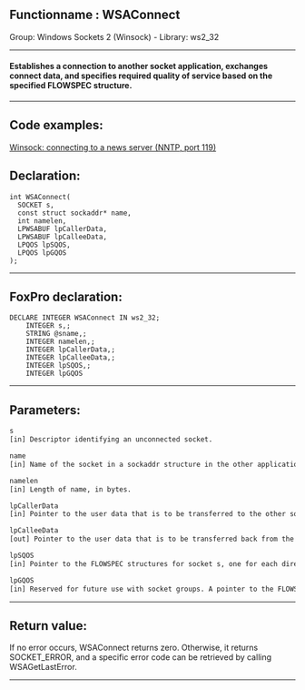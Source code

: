 <link rel="stylesheet" type="text/css" href="../../css/win32api.css">  
<link rel="stylesheet" href="https://cdnjs.cloudflare.com/ajax/libs/font-awesome/4.7.0/css/font-awesome.min.css">

## Functionname : WSAConnect
Group: Windows Sockets 2 (Winsock) - Library: ws2_32    
***  


#### Establishes a connection to another socket application, exchanges connect data, and specifies required quality of service based on the specified FLOWSPEC structure.

***  


## Code examples:
[Winsock: connecting to a news server (NNTP, port 119)](../../samples/sample_389.md)  

## Declaration:
```foxpro  
int WSAConnect(
  SOCKET s,
  const struct sockaddr* name,
  int namelen,
  LPWSABUF lpCallerData,
  LPWSABUF lpCalleeData,
  LPQOS lpSQOS,
  LPQOS lpGQOS
);  
```  
***  


## FoxPro declaration:
```foxpro  
DECLARE INTEGER WSAConnect IN ws2_32;
	INTEGER s,;
	STRING @sname,;
	INTEGER namelen,;
	INTEGER lpCallerData,;
	INTEGER lpCalleeData,;
	INTEGER lpSQOS,;
	INTEGER lpGQOS  
```  
***  


## Parameters:
```txt  
s
[in] Descriptor identifying an unconnected socket.

name
[in] Name of the socket in a sockaddr structure in the other application to which to connect.

namelen
[in] Length of name, in bytes.

lpCallerData
[in] Pointer to the user data that is to be transferred to the other socket during connection establishment. See Remarks.

lpCalleeData
[out] Pointer to the user data that is to be transferred back from the other socket during connection establishment. See Remarks.

lpSQOS
[in] Pointer to the FLOWSPEC structures for socket s, one for each direction.

lpGQOS
[in] Reserved for future use with socket groups. A pointer to the FLOWSPEC structures for the socket group (if applicable). Should be NULL.  
```  
***  


## Return value:
If no error occurs, WSAConnect returns zero. Otherwise, it returns SOCKET_ERROR, and a specific error code can be retrieved by calling WSAGetLastError.  
***  

